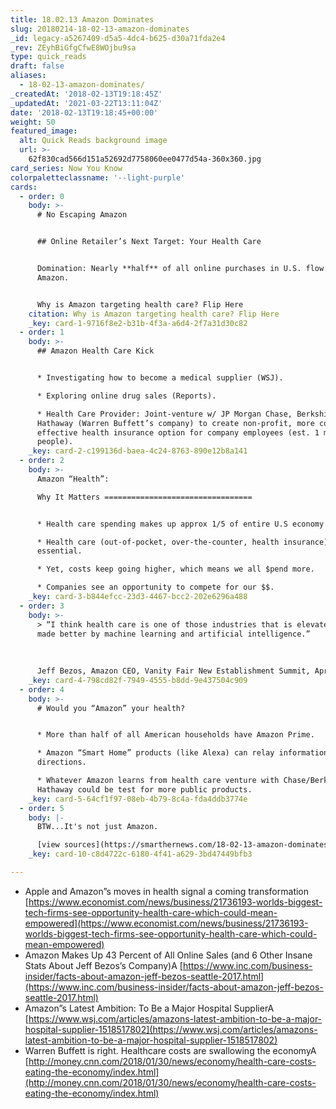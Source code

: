 ```yaml
---
title: 18.02.13 Amazon Dominates
slug: 20180214-18-02-13-amazon-dominates
_id: legacy-a5267409-d5a5-4dc4-b625-d30a71fda2e4
_rev: ZEyhBiGfgCfwE8WOjbu9sa
type: quick_reads
draft: false
aliases:
  - 18-02-13-amazon-dominates/
_createdAt: '2018-02-13T19:18:45Z'
_updatedAt: '2021-03-22T13:11:04Z'
date: '2018-02-13T19:18:45+00:00'
weight: 50
featured_image:
  alt: Quick Reads background image
  url: >-
    62f830cad566d151a52692d7758060ee0477d54a-360x360.jpg
card_series: Now You Know
colorpaletteclassname: '--light-purple'
cards:
  - order: 0
    body: >-
      # No Escaping Amazon


      ## Online Retailer’s Next Target: Your Health Care


      Domination: Nearly **half** of all online purchases in U.S. flow through
      Amazon.


      Why is Amazon targeting health care? Flip Here
    citation: Why is Amazon targeting health care? Flip Here
    _key: card-1-9716f8e2-b31b-4f3a-a6d4-2f7a31d30c82
  - order: 1
    body: >-
      ## Amazon Health Care Kick


      * Investigating how to become a medical supplier (WSJ).

      * Exploring online drug sales (Reports).

      * Health Care Provider: Joint-venture w/ JP Morgan Chase, Berkshire
      Hathaway (Warren Buffett’s company) to create non-profit, more cost
      effective health insurance option for company employees (est. 1 million
      people).
    _key: card-2-c199136d-baea-4c24-8763-890e12b8a141
  - order: 2
    body: >-
      Amazon “Health”:  

      Why It Matters =================================


      * Health care spending makes up approx 1/5 of entire U.S economy.

      * Health care (out-of-pocket, over-the-counter, health insurance) =
      essential.

      * Yet, costs keep going higher, which means we all $pend more.

      * Companies see an opportunity to compete for our $$.
    _key: card-3-b844efcc-23d3-4467-bcc2-202e6296a488
  - order: 3
    body: >-
      > “I think health care is one of those industries that is elevated and
      made better by machine learning and artificial intelligence.”  
        
        
        
      Jeff Bezos, Amazon CEO, Vanity Fair New Establishment Summit, April 2017
    _key: card-4-798cd82f-7949-4555-b8dd-9e437504c909
  - order: 4
    body: >-
      # Would you “Amazon” your health?


      * More than half of all American households have Amazon Prime.

      * Amazon “Smart Home” products (like Alexa) can relay information, give
      directions.

      * Whatever Amazon learns from health care venture with Chase/Berkshire
      Hathaway could be test for more public products.
    _key: card-5-64cf1f97-08eb-4b79-8c4a-fda4ddb3774e
  - order: 5
    body: |-
      BTW...It's not just Amazon.

      [view sources](https://smarthernews.com/18-02-13-amazon-dominates/)
    _key: card-10-c8d4722c-6180-4f41-a629-3bd47449bfb3

---
```

* Apple and Amazon”s moves in health signal a coming transformation [https://www.economist.com/news/business/21736193-worlds-biggest-tech-firms-see-opportunity-health-care-which-could-mean-empowered](https://www.economist.com/news/business/21736193-worlds-biggest-tech-firms-see-opportunity-health-care-which-could-mean-empowered)
* Amazon Makes Up 43 Percent of All Online Sales (and 6 Other Insane Stats About Jeff Bezos’s Company)A [https://www.inc.com/business-insider/facts-about-amazon-jeff-bezos-seattle-2017.html](https://www.inc.com/business-insider/facts-about-amazon-jeff-bezos-seattle-2017.html)
* Amazon”s Latest Ambition: To Be a Major Hospital SupplierA [https://www.wsj.com/articles/amazons-latest-ambition-to-be-a-major-hospital-supplier-1518517802](https://www.wsj.com/articles/amazons-latest-ambition-to-be-a-major-hospital-supplier-1518517802)
* Warren Buffett is right. Healthcare costs are swallowing the economyA [http://money.cnn.com/2018/01/30/news/economy/health-care-costs-eating-the-economy/index.html](http://money.cnn.com/2018/01/30/news/economy/health-care-costs-eating-the-economy/index.html)